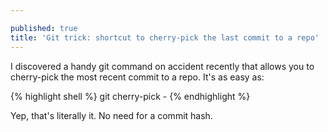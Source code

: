 ```yaml
---

published: true
title: 'Git trick: shortcut to cherry-pick the last commit to a repo'
---
```

I discovered a handy git command on accident recently that allows you to cherry-pick the most recent commit to a repo. It's as easy as:

{% highlight shell %}
git cherry-pick -
{% endhighlight %}

Yep, that's literally it. No need for a commit hash.
